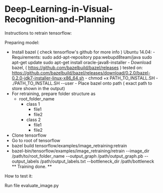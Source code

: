 # Deep-Learning-in-Visual-Recognition-and-Planning

Instructions to retrain tensorflow:

Preparing model:
 - Install bazel ( check tensorflow's github for more info )
    Ubuntu 14.04:
        - Requirements:
            sudo add-apt-repository ppa:webupd8team/java
            sudo apt-get update
            sudo apt-get install oracle-java8-installer
        - Download bazel, ( https://github.com/bazelbuild/bazel/releases )
          tested on: https://github.com/bazelbuild/bazel/releases/download/0.2.0/bazel-0.2.0-jdk7-installer-linux-x86_64.sh
        - chmod +x PATH_TO_INSTALL.SH
        - ./PATH_TO_INSTALL.SH --user
        - Place bazel onto path ( exact path to store shown in the output)
- For retraining, prepare folder structure as
    - root_folder_name
        - class 1
            - file1
            - file2
        - class 2
            - file1
            - file2
- Clone tensorflow
- Go to root of tensorflow
- bazel build tensorflow/examples/image_retraining:retrain
- bazel-bin/tensorflow/examples/image_retraining/retrain --image_dir /path/to/root_folder_name  --output_graph /path/output_graph.pb --output_labels /path/output_labels.txt --bottleneck_dir /path/bottleneck
** Training done. **

How to test it:

Run file evaluate_image.py


